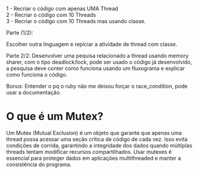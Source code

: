 1 - Recriar o código com apenas UMA Thread \
2 - Recriar o código com 10 Threads \
3 - Recriar o código com 10 Threads mas usando classe.



Parte (1/2):

Escolher outra linguagem e replciar a atividade de thread com classe.

Parte 2/2:
Desenvolver uma pequisa relacionado a thread usando memory sharer, com o tipo deadlock/lock, pode ser usado o código já desenvolvido, a pesquisa deve conter como funciona usando um fluxograma e explicar como funciona o código.

Bonus: Entender o pq o ruby não me deixou forçar o race_condition, pode usar a documentação.

# O que é um Mutex?

Um Mutex (Mutual Exclusion) é um objeto que garante que apenas uma thread possa
acessar uma seção crítica de código de cada vez. Isso evita condições de corrida,
garantindo a integridade dos dados quando múltiplas threads tentam modificar
recursos compartilhados. Usar mutexes é essencial para proteger dados em
aplicações multithreaded e manter a consistência do programa.
